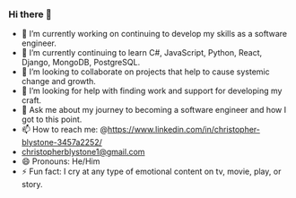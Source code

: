 ### Hi there 👋


- 🔭 I’m currently working on continuing to develop my skills as a software engineer.
- 🌱 I’m currently continuing to learn C#, JavaScript, Python, React, Django, MongoDB, PostgreSQL.
- 👯 I’m looking to collaborate on projects that help to cause systemic change and growth.
- 🤔 I’m looking for help with finding work and support for developing my craft.
- 💬 Ask me about my journey to becoming a software engineer and how I got to this point.
- 📫 How to reach me: @https://www.linkedin.com/in/christopher-blystone-3457a2252/
- christopherblystone1@gmail.com
- 😄 Pronouns: He/Him
- ⚡ Fun fact: I cry at any type of emotional content on tv, movie, play, or story.

